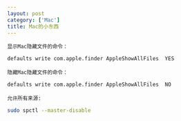 ```yaml
---
layout: post
category: ['Mac']
title: Mac的小东西
---
```

`显示Mac隐藏文件的命令：`
```bash
defaults write com.apple.finder AppleShowAllFiles  YES
```

`隐藏Mac隐藏文件的命令：`
```bash
defaults write com.apple.finder AppleShowAllFiles  NO
```

`允许所有来源:`
```bash
sudo spctl --master-disable
```
